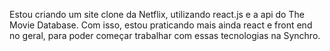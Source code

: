  Estou criando um site clone da Netflix, utilizando react.js e a api do The Movie Database. Com isso, estou praticando mais ainda react e front end no geral, para poder começar trabalhar com essas tecnologias na Synchro.
